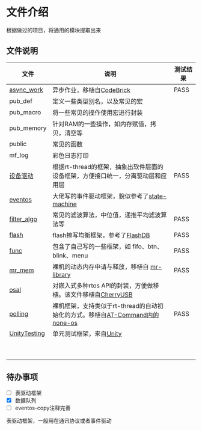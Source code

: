 # 文件介绍
根据做过的项目，将通用的模块提取出来

## 文件说明

| 文件                           | 说明                                                         | 测试结果 |
| ------------------------------ | ------------------------------------------------------------ | -------- |
| [async_work](./async_work)     | 异步作业，移植自[CodeBrick](git@gitee.com:moluo-tech/CodeBrick.git) | PASS     |
| pub_def                        | 定义一些类型别名，以及常见的宏                               |          |
| pub_macro                      | 将一些常见的操作使用宏进行封装                               |          |
| pub_memory                     | 针对RAM的一些操作，如内存赋值，拷贝，清空等                  |          |
| public                         | 常见的函数                                                   |          |
| mf_log                         | 彩色日志打印                                                 |          |
| [设备驱动](./device_driver)    | 根据rt-thread的框架，抽象出软件层面的设备框架，方便接口统一，分离驱动层和应用层 | PASS     |
| [eventos](./eventos_copy)      | 大佬写的事件驱动框架，貌似参考了[state-machine](https://www.state-machine.com/) |          |
| [filter_algo](./filter_algo)   | 常见的滤波算法，中位值，递推平均滤波算法等                   | PASS     |
| [flash](./flash)               | flash擦写均衡框架，参考了[FlashDB](https://github.com/armink/FlashDB) | PASS     |
| [func](./func)                 | 包含了自己写的一些框架，如 fifo、btn、blink、menu            | PASS     |
| [mr_mem](./mr_mem)             | 裸机的动态内存申请与释放，移植自 [mr-library](git@gitee.com:MacRsh/mr-library.git) | PASS     |
| [osal](./osal)                 | 对嵌入式多种rtos API的封装，方便做移植。该文件移植自[CherryUSB](https://github.com/cherry-embedded/CherryUSB) |          |
| [polling](./polling)           | 裸机框架，支持类似于rt-thread的自动初始化的方式。移植自[AT-Command内的none-os](https://gitee.com/moluo-tech/AT-Command/tree/master/samples/none_os) | PASS     |
| [UnityTesting](./UnityTesting) | 单元测试框架，来自[Unity](https://github.com/ThrowTheSwitch/Unity) |          |
|                                |                                                              |          |
|                                |                                                              |          |
|                                |                                                              |          |
|                                |                                                              |          |
|                                |                                                              |          |
|                                |                                                              |          |
|                                |                                                              |          |
|                                |                                                              |          |
|                                |                                                              |          |



## 待办事项

- [ ] 表驱动框架
- [x] 数据队列
- [ ] eventos-copy注释完善

表驱动框架，一般用在通讯协议或者事件驱动

